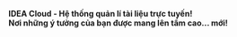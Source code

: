 <b>IDEA Cloud<b> - Hệ thống quản lí tài liệu trực tuyến! <br />
Nơi những ý tưởng của bạn được mang lên tầm cao... mới!
